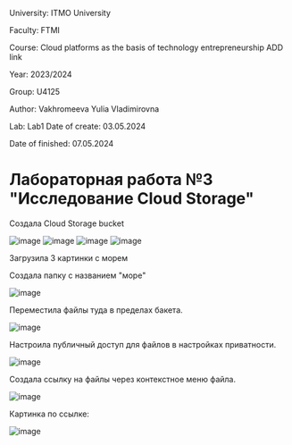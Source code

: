University: ITMO University 

Faculty: FTMI

Course: Cloud platforms as the basis of technology entrepreneurship ADD link 

Year: 2023/2024 

Group: U4125 

Author: Vakhromeeva Yulia Vladimirovna

Lab: Lab1 Date of create: 03.05.2024 

Date of finished: 07.05.2024

# Лабораторная работа №3 "Исследование Cloud Storage"

Создала Cloud Storage bucket

![image](https://github.com/Yuliagkk/2023_2024-cloud-platforms-as-the-basis-of-technology-entrepreneurship-u4125-vakhromeeva_u_v/assets/166257005/0625dccc-4f04-4684-9f5c-e0d5303e621f)
![image](https://github.com/Yuliagkk/2023_2024-cloud-platforms-as-the-basis-of-technology-entrepreneurship-u4125-vakhromeeva_u_v/assets/166257005/3c35016a-a968-437e-b4ef-c0289b4d841a)
![image](https://github.com/Yuliagkk/2023_2024-cloud-platforms-as-the-basis-of-technology-entrepreneurship-u4125-vakhromeeva_u_v/assets/166257005/2c051604-45b5-4407-acfd-da6d90af8581)
![image](https://github.com/Yuliagkk/2023_2024-cloud-platforms-as-the-basis-of-technology-entrepreneurship-u4125-vakhromeeva_u_v/assets/166257005/6e14a977-7d12-4c56-b1eb-467ba2f1e9d3)

Загрузила 3 картинки с морем

Создала папку с названием "море" 

![image](https://github.com/Yuliagkk/2023_2024-cloud-platforms-as-the-basis-of-technology-entrepreneurship-u4125-vakhromeeva_u_v/assets/166257005/b1d2771d-c4a0-44b8-bd4c-0bf1dffa6503)

Переместила файлы туда в пределах бакета.

![image](https://github.com/Yuliagkk/2023_2024-cloud-platforms-as-the-basis-of-technology-entrepreneurship-u4125-vakhromeeva_u_v/assets/166257005/413ddf2e-2d36-425e-8e62-33bae49d0a8c)

Настроила публичный доступ для файлов в настройках приватности.

![image](https://github.com/Yuliagkk/2023_2024-cloud-platforms-as-the-basis-of-technology-entrepreneurship-u4125-vakhromeeva_u_v/assets/166257005/1208fec5-f09d-4beb-8c0c-0fd5be0e2230)

Создала ссылку на файлы через контекстное меню файла.

![image](https://github.com/Yuliagkk/2023_2024-cloud-platforms-as-the-basis-of-technology-entrepreneurship-u4125-vakhromeeva_u_v/assets/166257005/8696e6f2-cc77-4b2a-9091-14a9b9eaf620)

Картинка по ссылке:

![image](https://github.com/Yuliagkk/2023_2024-cloud-platforms-as-the-basis-of-technology-entrepreneurship-u4125-vakhromeeva_u_v/assets/166257005/af288f61-a385-4b20-878e-92f6f9fbf02e)



